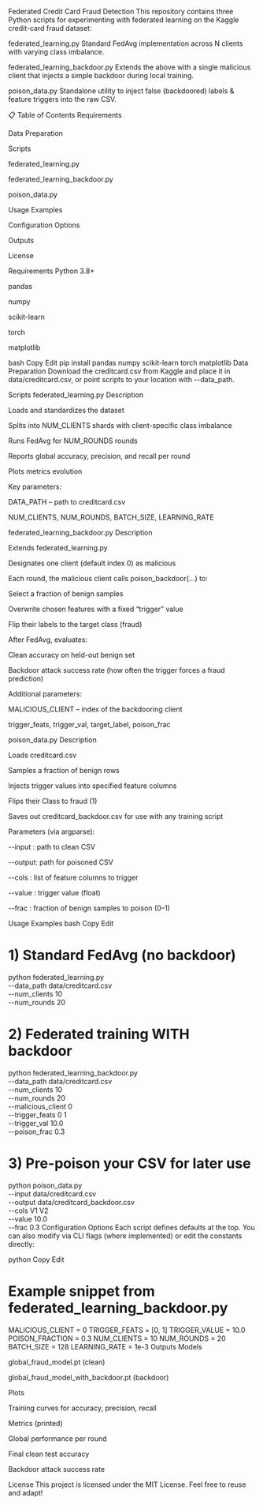 Federated Credit Card Fraud Detection
This repository contains three Python scripts for experimenting with federated learning on the Kaggle credit-card fraud dataset:

federated_learning.py
Standard FedAvg implementation across N clients with varying class imbalance.

federated_learning_backdoor.py
Extends the above with a single malicious client that injects a simple backdoor during local training.

poison_data.py
Standalone utility to inject false (backdoored) labels & feature triggers into the raw CSV.

📋 Table of Contents
Requirements

Data Preparation

Scripts

federated_learning.py

federated_learning_backdoor.py

poison_data.py

Usage Examples

Configuration Options

Outputs

License

Requirements
Python 3.8+

pandas

numpy

scikit-learn

torch

matplotlib

bash
Copy
Edit
pip install pandas numpy scikit-learn torch matplotlib
Data Preparation
Download the creditcard.csv from Kaggle and place it in data/creditcard.csv, or point scripts to your location with --data_path.

Scripts
federated_learning.py
Description

Loads and standardizes the dataset

Splits into NUM_CLIENTS shards with client-specific class imbalance

Runs FedAvg for NUM_ROUNDS rounds

Reports global accuracy, precision, and recall per round

Plots metrics evolution

Key parameters:

DATA_PATH – path to creditcard.csv

NUM_CLIENTS, NUM_ROUNDS, BATCH_SIZE, LEARNING_RATE

federated_learning_backdoor.py
Description

Extends federated_learning.py

Designates one client (default index 0) as malicious

Each round, the malicious client calls poison_backdoor(...) to:

Select a fraction of benign samples

Overwrite chosen features with a fixed “trigger” value

Flip their labels to the target class (fraud)

After FedAvg, evaluates:

Clean accuracy on held-out benign set

Backdoor attack success rate (how often the trigger forces a fraud prediction)

Additional parameters:

MALICIOUS_CLIENT – index of the backdooring client

trigger_feats, trigger_val, target_label, poison_frac

poison_data.py
Description

Loads creditcard.csv

Samples a fraction of benign rows

Injects trigger values into specified feature columns

Flips their Class to fraud (1)

Saves out creditcard_backdoor.csv for use with any training script

Parameters (via argparse):

--input : path to clean CSV

--output: path for poisoned CSV

--cols : list of feature columns to trigger

--value : trigger value (float)

--frac : fraction of benign samples to poison (0–1)

Usage Examples
bash
Copy
Edit
# 1) Standard FedAvg (no backdoor)
python federated_learning.py \
  --data_path data/creditcard.csv \
  --num_clients 10 \
  --num_rounds 20

# 2) Federated training WITH backdoor
python federated_learning_backdoor.py \
  --data_path data/creditcard.csv \
  --num_clients 10 \
  --num_rounds 20 \
  --malicious_client 0 \
  --trigger_feats 0 1 \
  --trigger_val 10.0 \
  --poison_frac 0.3

# 3) Pre-poison your CSV for later use
python poison_data.py \
  --input data/creditcard.csv \
  --output data/creditcard_backdoor.csv \
  --cols V1 V2 \
  --value 10.0 \
  --frac 0.3
Configuration Options
Each script defines defaults at the top. You can also modify via CLI flags (where implemented) or edit the constants directly:

python
Copy
Edit
# Example snippet from federated_learning_backdoor.py

MALICIOUS_CLIENT = 0
TRIGGER_FEATS    = [0, 1]
TRIGGER_VALUE    = 10.0
POISON_FRACTION  = 0.3
NUM_CLIENTS      = 10
NUM_ROUNDS       = 20
BATCH_SIZE       = 128
LEARNING_RATE    = 1e-3
Outputs
Models

global_fraud_model.pt (clean)

global_fraud_model_with_backdoor.pt (backdoor)

Plots

Training curves for accuracy, precision, recall

Metrics (printed)

Global performance per round

Final clean test accuracy

Backdoor attack success rate

License
This project is licensed under the MIT License. Feel free to reuse and adapt!

